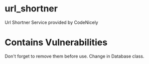# url_shortner
Url Shortner Service provided by CodeNicely

# Contains Vulnerabilities
Don't forget to remove them before use. Change in Database class.
